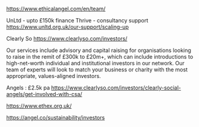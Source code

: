 
https://www.ethicalangel.com/en/team/

UnLtd - upto £150k finance
Thrive - consultancy support 
https://www.unltd.org.uk/our-support/scaling-up

Clearly So
https://www.clearlyso.com/investors/

Our services include advisory and capital raising for organisations looking to raise in the remit of £300k to £20m+, which can include introductions to high-net-worth individual and institutional investors in our network. Our team of experts will look to match your business or charity with the most appropriate, values-aligned investors.

Angels : £2.5k pa 
https://www.clearlyso.com/investors/clearly-social-angels/get-involved-with-csa/

https://www.ethex.org.uk/

https://angel.co/sustainability/investors